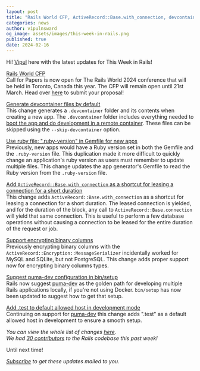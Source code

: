 ```yaml
---
layout: post
title: "Rails World CFP, ActiveRecord::Base.with_connection, devcontainer and puma-dev support and more!"
categories: news
author: vipulnsward
og_image: assets/images/this-week-in-rails.png
published: true
date: 2024-02-16
---
```



Hi! [Vipul](https://www.saeloun.com/team/vipul) here with the latest updates for This Week in Rails!

[Rails World CFP](https://rubyonrails.org/2024/2/5/rails-world-2024-cfp-is-open)  
Call for Papers is now open for The Rails World 2024 conference that will be held in Toronto, Canada this year.
The CFP will remain open until 21st March.
Head over [here](https://sessionize.com/rails-world/) to submit your proposal!  

[Generate devcontainer files by default](https://github.com/rails/rails/pull/50914)   
This change generates a `.devcontainer` folder and its contents when creating a new app.
The `.devcontainer` folder includes everything needed to [boot the app and do development in a remote container](https://containers.dev/).
These files can be skipped using the `--skip-devcontainer` option.

[Use ruby file: ".ruby-version" in Gemfile for new apps](https://github.com/rails/rails/pull/49360)  
Previously, new apps would have a Ruby version set in both the Gemfile and the `.ruby-version` file.
This duplication made it more difficult to quickly change an application's ruby version as users must remember to update multiple files.
This change updates the app generator's Gemfile to read the Ruby version from the `.ruby-version` file.

[Add `ActiveRecord::Base.with_connection` as a shortcut for leasing a connection for a short duration](https://github.com/rails/rails/pull/51083)  
This change adds `ActiveRecord::Base.with_connection` as a shortcut for leasing a connection for a short duration.
The leased connection is yielded, and for the duration of the block, any call to `ActiveRecord::Base.connection` will yield that same connection.
This is useful to perform a few database operations without causing a connection to be leased for the entire duration of the request or job.

[Support encrypting binary columns](https://github.com/rails/rails/pull/50920)  
Previously encrypting binary columns with the `ActiveRecord::Encryption::MessageSerializer` incidentally worked for MySQL and SQLite, but not PostgreSQL.
This change adds proper support now for encrypting binary columns types.


[Suggest puma-dev configuration in bin/setup ](https://github.com/rails/rails/pull/51088)   
Rails now suggest [puma-dev](https://github.com/puma/puma-dev) as the golden path for developing multiple Rails applications locally, if you're not using Docker.
`bin/setup` has now been updated to suggest how to get that setup.

[Add .test to default allowed host in development mode](https://github.com/rails/rails/pull/51087)   
Continuing on support for [puma-dev](https://github.com/puma/puma-dev) this change adds ".test" as a default allowed host in development to ensure a smooth setup.



_You can view the whole list of changes [here](https://github.com/rails/rails/compare/@%7B2024-02-10%7D...main@%7B2024-02-16%7D)._  
_We had [30 contributors](https://contributors.rubyonrails.org/contributors/in-time-window/20240110-20240116) to the Rails codebase this past week!_

Until next time!

_[Subscribe](https://world.hey.com/this.week.in.rails) to get these updates mailed to you._
